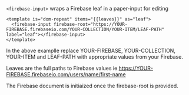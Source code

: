 `<firebase-input>` wraps a Firebase leaf in a paper-input for editing



    <template is="dom-repeat" items="{{leaves}}" as="leaf">
      <firebase-input firebase-root="https://YOUR-FIREBASE.firebaseio.com/YOUR-COLLECTION/YOUR-ITEM/LEAF-PATH" label="leaf"></firebase-input>
    </template>



In the above examplle replace YOUR-FIREBASE, YOUR-COLLECTION, YOUR-ITEM and LEAF-PATH with appropriate values from your Firebase.

Leaves are the full paths to Firebase values ie https://YOUR-FIREBASE.firebaseio.com/users/name/first-name

The Firebase document is initiaized once the firebase-root is provided.
